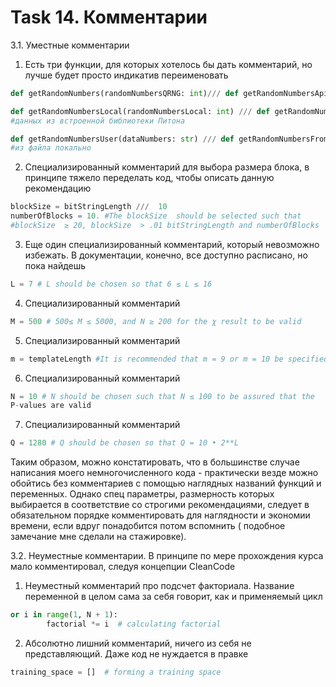 # Task 14. Комментарии

3.1. Уместные комментарии

1) Есть три функции, для которых хотелось бы дать комментарий, но лучше будет просто индикатив переименовать

```python
def getRandomNumbers(randomNumbersQRNG: int)/// def getRandomNumbersApi # функция для получения данных по API

def getRandomNumbersLocal(randomNumbersLocal: int) /// def getRandomNumbersFromLib # функция для получения 
#данных из встроенной библиотеки Питона

def getRandomNumbersUser(dataNumbers: str) /// def getRandomNumbersFromFile # функция для получения данных 
#из файла локально

```

2) Специализированный комментарий для выбора размера блока, в принципе тяжело переделать код, чтобы описать данную рекомендацию

```python
blockSize = bitStringLength ///  10
numberOfBlocks = 10. #The blockSize  should be selected such that 
#blockSize  ≥ 20, blockSize  > .01 bitStringLength and numberOfBlocks  < 100. 

```

3) Еще один специализированный комментарий, который невозможно избежать. В документации, конечно, все доступно расписано, но пока найдешь

```python 
L = 7 # L should be chosen so that 6 ≤ L ≤ 16

```

4) Специализированный комментарий

```python
M = 500 # 500≤ M ≤ 5000, and N ≥ 200 for the χ result to be valid

```

5) Специализированный комментарий
```python
m = templateLength #It is recommended that m = 9 or m = 10 be specified to obtain meaningful results

```

6) Специализированный комментарий
```python
N = 10 # N should be chosen such that N ≤ 100 to be assured that the
P-values are valid

```

7) Специализированный комментарий
```python
Q = 1280 # Q should be chosen so that Q = 10 • 2**L

```
Таким образом, можно констатировать, что в большинстве случае написания моего немногочисленного кода - практически везде можно обойтись без комментариев с помощью наглядных названий функций и переменных. Однако спец параметры, размерность которых выбирается в соответствие со строгими рекомендациями, следует в обязательном порядке комментировать для наглядности и экономии времени, если вдруг понадобится потом вспомнить ( подобное замечание мне сделали на стажировке).


3.2. Неуместные комментарии. В принципе по мере прохождения курса мало комментировал, следуя концепции CleanCode

1) Неуместный комментарий про подсчет факториала. Название переменной в целом сама за себя говорит, как и применяемый цикл
```python
or i in range(1, N + 1):
        factorial *= i  # calculating factorial

```

2) Абсолютно лишний комментарий, ничего из себя не представляющий. Даже код не нуждается в правке
```python
training_space = []  # forming a training space

```
